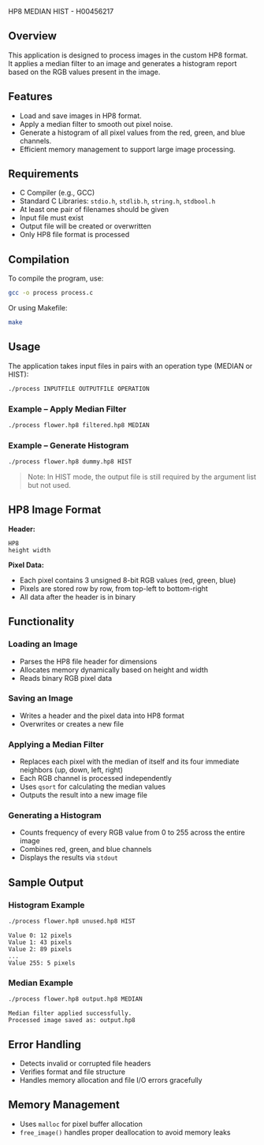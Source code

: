 HP8 MEDIAN HIST - H00456217

## Overview
This application is designed to process images in the custom HP8 format.  
It applies a median filter to an image and generates a histogram report based on the RGB values present in the image.

## Features
- Load and save images in HP8 format.
- Apply a median filter to smooth out pixel noise.
- Generate a histogram of all pixel values from the red, green, and blue channels.
- Efficient memory management to support large image processing.

## Requirements
- C Compiler (e.g., GCC)
- Standard C Libraries: `stdio.h`, `stdlib.h`, `string.h`, `stdbool.h`
- At least one pair of filenames should be given
- Input file must exist
- Output file will be created or overwritten
- Only HP8 file format is processed

## Compilation
To compile the program, use:

```bash
gcc -o process process.c
```

Or using Makefile:

```bash
make
```

## Usage
The application takes input files in pairs with an operation type (MEDIAN or HIST):

```bash
./process INPUTFILE OUTPUTFILE OPERATION
```

### Example – Apply Median Filter

```bash
./process flower.hp8 filtered.hp8 MEDIAN
```

### Example – Generate Histogram

```bash
./process flower.hp8 dummy.hp8 HIST
```

> Note: In HIST mode, the output file is still required by the argument list but not used.

## HP8 Image Format

**Header:**
```
HP8
height width
```

**Pixel Data:**
- Each pixel contains 3 unsigned 8-bit RGB values (red, green, blue)
- Pixels are stored row by row, from top-left to bottom-right
- All data after the header is in binary

## Functionality

### Loading an Image
- Parses the HP8 file header for dimensions
- Allocates memory dynamically based on height and width
- Reads binary RGB pixel data

### Saving an Image
- Writes a header and the pixel data into HP8 format
- Overwrites or creates a new file

### Applying a Median Filter
- Replaces each pixel with the median of itself and its four immediate neighbors (up, down, left, right)
- Each RGB channel is processed independently
- Uses `qsort` for calculating the median values
- Outputs the result into a new image file

### Generating a Histogram
- Counts frequency of every RGB value from 0 to 255 across the entire image
- Combines red, green, and blue channels
- Displays the results via `stdout`

## Sample Output

### Histogram Example

```bash
./process flower.hp8 unused.hp8 HIST
```

```
Value 0: 12 pixels
Value 1: 43 pixels
Value 2: 89 pixels
...
Value 255: 5 pixels
```

### Median Example

```bash
./process flower.hp8 output.hp8 MEDIAN
```

```
Median filter applied successfully.
Processed image saved as: output.hp8
```

## Error Handling
- Detects invalid or corrupted file headers
- Verifies format and file structure
- Handles memory allocation and file I/O errors gracefully

## Memory Management
- Uses `malloc` for pixel buffer allocation
- `free_image()` handles proper deallocation to avoid memory leaks
